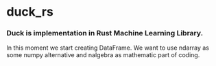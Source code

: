 # duck_rs
### Duck is implementation in Rust Machine Learning Library.
In this moment we start creating DataFrame.
We want to use ndarray as some numpy alternative and nalgebra as mathematic part of coding.
